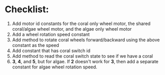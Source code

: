 # Checklist:

1. Add motor id constants for the coral only wheel motor, the shared coral/algae wheel motor, and the algae only wheel motor
2. Add a wheel rotation speed constant
3. Add method to rotate coral wheels forward/backward using the above constant as the speed
4. Add constant that has coral switch id
5. Add method to read the coral switch state to see if we have a coral
6. **3**, **4**, and **5**, but for algae. If **2** doesn't work for **3**, then add a separate constant for algae wheel rotation speed.
